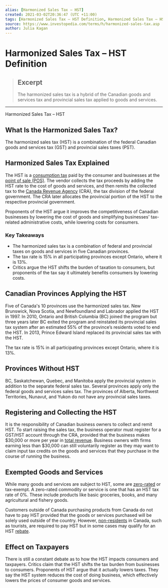 ```yaml
---
alias: [Harmonized Sales Tax – HST]
created: 2021-03-02T20:36:47 (UTC +11:00)
tags: [Harmonized Sales Tax – HST Definition, Harmonized Sales Tax – HST]
source: https://www.investopedia.com/terms/h/harmonized-sales-tax.asp
author: Julia Kagan
---
```


# Harmonized Sales Tax – HST Definition

> ## Excerpt
> The harmonized sales tax is a hybrid of the Canadian goods and services tax and provincial sales tax applied to goods and services.

---

Harmonized Sales Tax – HST
## What Is the Harmonized Sales Tax?

The harmonized sales tax (HST) is a combination of the federal Canadian goods and services tax (GST) and provincial sales taxes (PST).

## Harmonized Sales Tax Explained

The HST is a [consumption tax](https://www.investopedia.com/terms/c/consumption-tax.asp) paid by the consumer and businesses at the [point of sale (POS)](https://www.investopedia.com/terms/p/point-of-sale.asp). The vendor collects the tax proceeds by adding the HST rate to the cost of goods and services, and then remits the collected tax to the [Canada Revenue Agency](https://www.investopedia.com/terms/c/ccra.asp) (CRA), the tax division of the federal government. The CRA later allocates the provincial portion of the HST to the respective provincial government.

Proponents of the HST argue it improves the competitiveness of Canadian businesses by lowering the cost of goods and simplifying businesses' tax-related administrative costs, while lowering costs for consumers.

### Key Takeaways

-   The harmonized sales tax is a combination of federal and provincial taxes on goods and services in five Canadian provinces.
-   The tax rate is 15% in all participating provinces except Ontario, where it is 13%.
-   Critics argue the HST shifts the burden of taxation to consumers, but proponents of the tax say it ultimately benefits consumers by lowering costs.

## Canadian Provinces Applying the HST

Five of Canada's 10 provinces use the harmonized sales tax. New Brunswick, Nova Scotia, and Newfoundland and Labrador applied the HST in 1997. In 2010, Ontario and British Columbia (BC) joined the program but three years later BC exited the program and reinstated its provincial sales tax system after an estimated 55% of the province’s residents voted to end the HST. In 2013, Prince Edward Island replaced its provincial sales tax with the HST.

The tax rate is 15% in all participating provinces except Ontario, where it is 13%.

## Provinces Without HST

BC, Saskatchewan, Quebec, and Manitoba apply the provincial system in addition to the separate federal sales tax. Several provinces apply only the federal goods and services sales tax. The provinces of Alberta, Northwest Territories, Nunavut, and Yukon do not have any provincial sales taxes.

## Registering and Collecting the HST

It is the responsibility of Canadian business owners to collect and remit HST. To start raising the sales tax, the business operator must register for a GST/HST account through the CRA, provided that the business makes $30,000 or more per year in [total revenue](https://www.investopedia.com/terms/r/revenue.asp). Business owners with firms earning less than $30,000 can still voluntarily register as they may want to claim input tax credits on the goods and services that they purchase in the course of running the business.

## Exempted Goods and Services

While many goods and services are subject to HST, some are [zero-rated](https://www.investopedia.com/terms/z/zero-rated-goods.asp) or tax-exempt. A zero-rated commodity or service is one that has an HST tax rate of 0%. These include products like basic groceries, books, and many agricultural and fishery goods.

Customers outside of Canada purchasing products from Canada do not have to pay HST provided that the goods or services purchased will be solely used outside of the country. However, [non-residents](https://www.investopedia.com/terms/r/nonresident.asp) in Canada, such as tourists, are required to pay HST but in some cases may qualify for an HST [rebate](https://www.investopedia.com/terms/r/rebate.asp).

## Effect on Taxpayers

There is still a constant debate as to how the HST impacts consumers and taxpayers. Critics claim that the HST shifts the tax burden from businesses to consumers. Proponents of HST argue that it actually lowers taxes. They say the HST system reduces the cost of doing business, which effectively lowers the prices of consumer goods and services.
